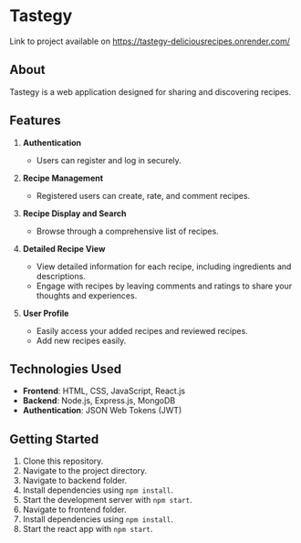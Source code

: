 # Tastegy

Link to project available on <a href="https://tastegy-deliciousrecipes.onrender.com/">https://tastegy-deliciousrecipes.onrender.com/</a>

## About
Tastegy is a web application designed for sharing and discovering recipes. 

## Features

1. **Authentication**
   - Users can register and log in securely.

2. **Recipe Management**
   - Registered users can create, rate, and comment recipes.
   
3. **Recipe Display and Search**
   - Browse through a comprehensive list of recipes.

4. **Detailed Recipe View**
   - View detailed information for each recipe, including ingredients and descriptions.
   - Engage with recipes by leaving comments and ratings to share your thoughts and experiences.

5. **User Profile**
   - Easily access your added recipes and reviewed recipes.
   - Add new recipes easily.

## Technologies Used
- **Frontend**: HTML, CSS, JavaScript, React.js
- **Backend**: Node.js, Express.js, MongoDB
- **Authentication**: JSON Web Tokens (JWT)

## Getting Started
1. Clone this repository.
2. Navigate to the project directory.
3. Navigate to backend folder.
4. Install dependencies using `npm install`.
5. Start the development server with `npm start`.
6. Navigate to frontend folder.
7. Install dependencies using `npm install`.
8. Start the react app with `npm start`.
